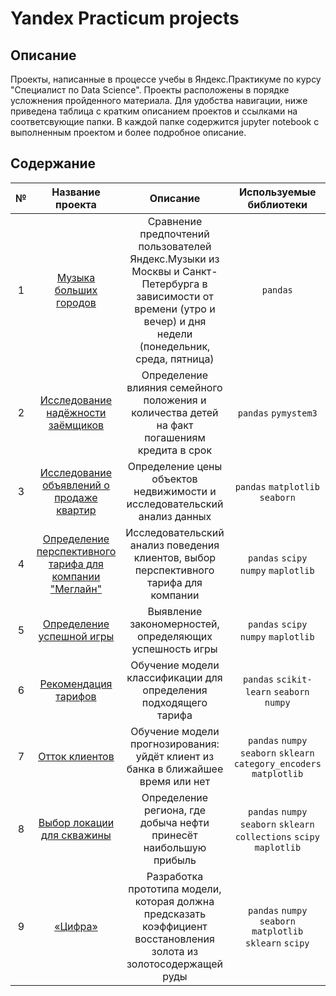 # Yandex Practicum projects

## Описание
Проекты, написанные в процессе учебы в Яндекс.Практикуме по курсу "Специалист по Data Science". Проекты расположены в порядке усложнения пройденного материала. Для удобства навигации, ниже приведена таблица с кратким описанием проектов и ссылками на соответсвующие папки. В каждой папке содержится jupyter notebook с выполненным проектом и более подробное описание.

## Содержание
| № | Название проекта | Описание | Используемые библиотеки | 
| :----------------------: | :----------------------: | :----------------------: | :----------------------: |
| 1 | [Музыка больших городов](1_basics) | Сравнение предпочтений пользователей Яндекс.Музыки из Москвы и Санкт-Петербурга в зависимости от времени (утро и вечер) и дня недели (понедельник, среда, пятница)| `pandas` |
| 2 | [Исследование надёжности заёмщиков](3_preprocessing) | Определение влияния семейного положения и количества детей на факт погашениям кредита в срок | `pandas` `pymystem3` |
| 3 | [Исследование объявлений о продаже квартир](4_exploratory_data_analysis) | Определение цены объектов недвижимости и исследовательский анализ данных | `pandas` `matplotlib` `seaborn` |
| 4 | [Определение перспективного тарифа для компании "Меглайн"](5_statistic_analysis) | Исследовательский анализ поведения клиентов, выбор перспективного тарифа для компании | `pandas` `scipy` `numpy` `maplotlib` |
| 5 | [Определение успешной игры](7_complex_proj) | Выявление закономерностей, определяющих успешность игры | `pandas` `scipy` `numpy` `maplotlib` |
| 6 | [Рекомендация тарифов](8_ml_basics) | Обучение модели классификации для определения подходящего тарифа | `pandas` `scikit-learn` `seaborn` `numpy` |
| 7 | [Отток клиентов](9_supervised_learning) | Обучение модели прогнозирования: уйдёт клиент из банка в ближайшее время или нет | `pandas` `numpy` `seaborn` `sklearn` `category_encoders` `matplotlib` |
| 8 | [Выбор локации для скважины](10_ml_industry) | Определение региона, где добыча нефти принесёт наибольшую прибыль | `pandas` `numpy` `seaborn` `sklearn` `collections` `scipy` `maplotlib` |
| 9 | [«Цифра»](11_complex_proj) | Разработка прототипа модели, которая должна предсказать коэффициент восстановления золота из золотосодержащей руды | `pandas` `numpy` `seaborn` `matplotlib` `sklearn` `scipy` |